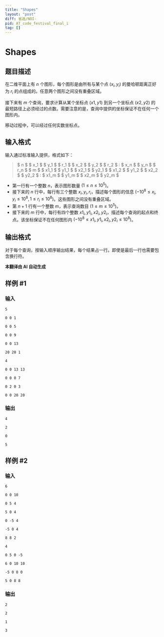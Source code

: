 ```yaml
---
title: "Shapes"
layout: "post"
diff: 省选/NOI-
pid: AT_code_festival_final_i
tag: []
---
```


# Shapes

## 题目描述

在二维平面上有 $n$ 个图形，每个图形是由所有与某个点 $(x_i, y_i)$ 的曼哈顿距离正好为 $r_i$ 的点组成的。任意两个图形之间没有重叠区域。

接下来有 $m$ 个查询，要求计算从某个坐标点 $(x1, y1)$ 到另一个坐标点 $(x2, y2)$ 的最短路径上必须经过的点数。需要注意的是，查询中提供的坐标保证不在任何一个图形内。

移动过程中，可以经过任何实数坐标点。

## 输入格式

输入通过标准输入提供，格式如下：

> $ n $ $ x_1 $ $ y_1 $ $ r_1 $ $ x_2 $ $ y_2 $ $ r_2 $ : $ x_n $ $ y_n $ $ r_n $ $ m $ $ x1_1 $ $ y1_1 $ $ x2_1 $ $ y2_1 $ $ x1_2 $ $ y1_2 $ $ x2_2 $ $ y2_2 $ : $ x1_m $ $ y1_m $ $ x2_m $ $ y2_m $

- 第一行有一个整数 $n$，表示图形数量 $(1 \leq n \leq 10^5)$。
- 接下来的 $n$ 行中，每行有三个整数 $x_i, y_i, r_i$，描述每个图形的信息 $(-10^8 \leq x_i, y_i \leq 10^8, 1 \leq r_i \leq 10^8)$。这些图形之间没有重叠区域。
- 第 $n+1$ 行有一个整数 $m$，表示查询数目 $(1 \leq m \leq 10^5)$。
- 接下来的 $m$ 行中，每行有四个整数 $x1_i, y1_i, x2_i, y2_i$，描述每个查询的起点和终点。该坐标保证不在任何图形内 $(-10^8 \leq x1_i, y1_i, x2_i, y2_i \leq 10^8)$。

## 输出格式

对于每个查询，按输入顺序输出结果，每个结果占一行。即使是最后一行也需要包含换行符。

 **本翻译由 AI 自动生成**

## 样例 #1

### 输入

```
5
0 0 1
0 0 5
0 0 9
0 0 13
20 20 1
4
0 0 13 13
0 0 0 7
0 2 0 3
0 0 20 20
```

### 输出

```
4
2
0
5
```

## 样例 #2

### 输入

```
6
0 0 10
0 5 4
5 0 4
0 -5 4
-5 0 4
8 8 2
4
0 5 0 -5
6 0 10 10
-5 0 0 0
5 0 8 8
```

### 输出

```
2
2
1
3
```

